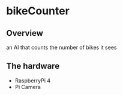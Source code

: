 # bikeCounter

## Overview
an AI that counts the number of bikes it sees 

## The hardware
- RaspberryPi 4
- Pi Camera


